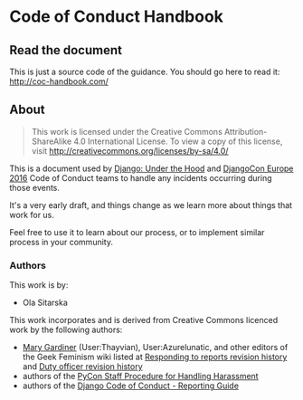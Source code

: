 # Code of Conduct Handbook

## Read the document

This is just a source code of the guidance. You should go here to read it: http://coc-handbook.com/

## About

> This work is licensed under the Creative Commons Attribution-ShareAlike 4.0 International License. To view a copy of this license, visit http://creativecommons.org/licenses/by-sa/4.0/

This is a document used by [Django: Under the Hood](djangounderthehood.com) and [DjangoCon Europe 2016](2016.djangocon.eu) Code of Conduct teams to handle any incidents occurring during those events.

It's a very early draft, and things change as we learn more about things that work for us.

Feel free to use it to learn about our process, or to implement similar process in your community.

### Authors

This work is by:
 * Ola Sitarska

This work incorporates and is derived from Creative Commons licenced work by
the following authors:

 * [Mary Gardiner](https://mary.gardiner.id.au/) (User:Thayvian), User:Azurelunatic, and other editors of the Geek Feminism wiki listed at [Responding to reports revision history](http://geekfeminism.wikia.com/wiki/Conference_anti-harassment/Responding_to_reports?action=history) and [Duty officer revision history](http://geekfeminism.wikia.com/wiki/Conference_anti-harassment/Duty_officer?action=history)
 * authors of the [PyCon Staff Procedure for Handling Harassment](https://us.pycon.org/2013/about/code-of-conduct/harassment-incidents-staff/)
 * authors of the [Django Code of Conduct - Reporting Guide](https://www.djangoproject.com/conduct/reporting/)
